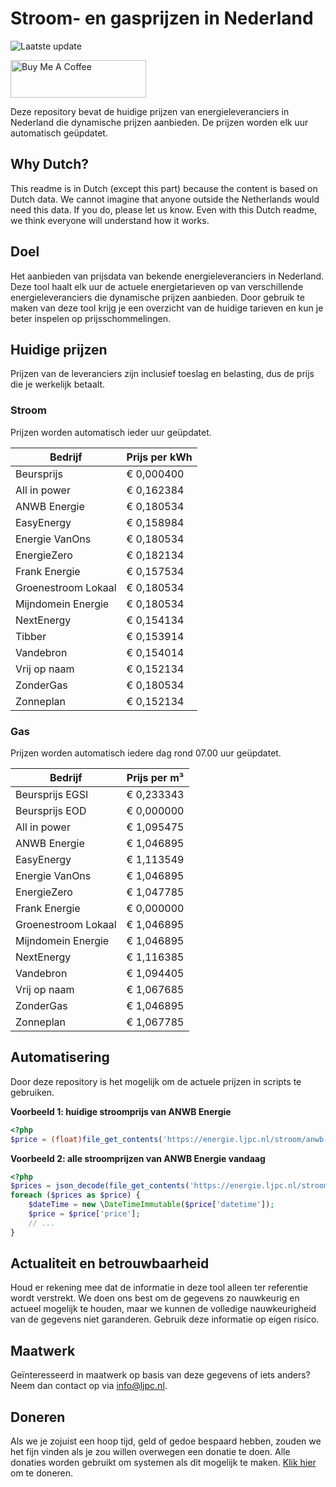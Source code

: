 # Stroom- en gasprijzen in Nederland

![Laatste update](https://img.shields.io/badge/laatste%20update-2024--02--23%2004%3A00%20CET-brightgreen)

<a href="https://www.buymeacoffee.com/Lars-" target="_blank"><img src="https://cdn.buymeacoffee.com/buttons/v2/default-orange.png" alt="Buy Me A Coffee" height="60" style="height: 60px !important;width: 217px !important;" ></a>

Deze repository bevat de huidige prijzen van energieleveranciers in Nederland die dynamische prijzen aanbieden. De prijzen worden elk uur automatisch geüpdatet.

## Why Dutch?

This readme is in Dutch (except this part) because the content is based on Dutch data. We cannot imagine that anyone outside the Netherlands would need this data. If you do, please let us know. Even with this Dutch readme, we think
everyone will understand how it works.

## Doel

Het aanbieden van prijsdata van bekende energieleveranciers in Nederland. Deze tool haalt elk uur de actuele energietarieven op van verschillende energieleveranciers die dynamische prijzen aanbieden. Door gebruik te maken van deze tool
krijg je een overzicht van de huidige tarieven en kun je beter inspelen op prijsschommelingen.

## Huidige prijzen

Prijzen van de leveranciers zijn inclusief toeslag en belasting, dus de prijs die je werkelijk betaalt.

### Stroom

Prijzen worden automatisch ieder uur geüpdatet.

 Bedrijf | Prijs per kWh 
---------|---------------
Beursprijs | € 0,000400
All in power | € 0,162384
ANWB Energie | € 0,180534
EasyEnergy | € 0,158984
Energie VanOns | € 0,180534
EnergieZero | € 0,182134
Frank Energie | € 0,157534
Groenestroom Lokaal | € 0,180534
Mijndomein Energie | € 0,180534
NextEnergy | € 0,154134
Tibber | € 0,153914
Vandebron | € 0,154014
Vrij op naam | € 0,152134
ZonderGas | € 0,180534
Zonneplan | € 0,152134


### Gas

Prijzen worden automatisch iedere dag rond 07.00 uur geüpdatet.

 Bedrijf | Prijs per m³ 
---------|--------------
Beursprijs EGSI | € 0,233343
Beursprijs EOD | € 0,000000
All in power | € 1,095475
ANWB Energie | € 1,046895
EasyEnergy | € 1,113549
Energie VanOns | € 1,046895
EnergieZero | € 1,047785
Frank Energie | € 0,000000
Groenestroom Lokaal | € 1,046895
Mijndomein Energie | € 1,046895
NextEnergy | € 1,116385
Vandebron | € 1,094405
Vrij op naam | € 1,067685
ZonderGas | € 1,046895
Zonneplan | € 1,067785


## Automatisering

Door deze repository is het mogelijk om de actuele prijzen in scripts te gebruiken.

**Voorbeeld 1: huidige stroomprijs van ANWB Energie**

```php
<?php
$price = (float)file_get_contents('https://energie.ljpc.nl/stroom/anwb-energie-nu.txt');

```

**Voorbeeld 2: alle stroomprijzen van ANWB Energie vandaag**

```php
<?php
$prices = json_decode(file_get_contents('https://energie.ljpc.nl/stroom/all-in-power-vandaag.json'),true);
foreach ($prices as $price) {
    $dateTime = new \DateTimeImmutable($price['datetime']);
    $price = $price['price'];
    // ...
}
```

## Actualiteit en betrouwbaarheid

Houd er rekening mee dat de informatie in deze tool alleen ter referentie wordt verstrekt. We doen ons best om de gegevens zo nauwkeurig en actueel mogelijk te houden, maar we kunnen de volledige nauwkeurigheid van de gegevens niet
garanderen. Gebruik deze informatie op eigen risico.

## Maatwerk

Geïnteresseerd in maatwerk op basis van deze gegevens of iets anders? Neem dan contact op
via [info@ljpc.nl](mailto:info@ljpc.nl?subject=Energie%20prijzen).

## Doneren

Als we je zojuist een hoop tijd, geld of gedoe bespaard hebben, zouden we het fijn vinden als je zou willen overwegen een
donatie te doen. Alle donaties worden gebruikt om systemen als dit mogelijk te
maken. [Klik hier](https://www.buymeacoffee.com/Lars-) om te doneren.
